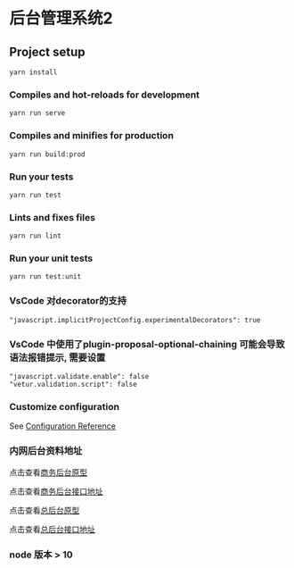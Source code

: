 # 后台管理系统2

## Project setup
```
yarn install
```

### Compiles and hot-reloads for development
```
yarn run serve
```

### Compiles and minifies for production
```
yarn run build:prod
```

### Run your tests
```
yarn run test
```

### Lints and fixes files
```
yarn run lint
```

### Run your unit tests
```
yarn run test:unit
```

### VsCode 对decorator的支持
```
"javascript.implicitProjectConfig.experimentalDecorators": true  
```

### VsCode 中使用了plugin-proposal-optional-chaining 可能会导致语法报错提示, 需要设置
```  
"javascript.validate.enable": false  
"vetur.validation.script": false  
```


### Customize configuration
See [Configuration Reference](https://cli.vuejs.org/config/)

### 内网后台资料地址
点击查看[商务后台原型](https://nnjuxn.axshare.com/#g=1&p=商户后台高保真)

点击查看[商务后台接口地址](http://192.168.2.28:8001/lottery-admin-api/doc.html)

点击查看[总后台原型](https://mjcro0.axshare.com/#g=1&p=%E6%80%BB%E5%90%8E%E5%8F%B0%E9%AB%98%E4%BF%9D%E7%9C%9F)

点击查看[总后台接口地址](http://192.168.2.28:9001/config-admin-api/doc.html)

### node 版本 > 10